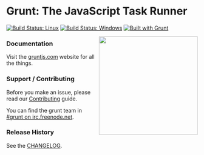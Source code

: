 # Grunt: The JavaScript Task Runner

[![Build Status: Linux](https://travis-ci.org/gruntjs/grunt.svg?branch=master)](https://travis-ci.org/gruntjs/grunt)
[![Build Status: Windows](https://ci.appveyor.com/api/projects/status/32r7s2skrgm9ubva/branch/master?svg=true)](https://ci.appveyor.com/project/gruntjs/grunt/branch/master)
[![Built with Grunt](https://cdn.gruntjs.com/builtwith.png)](http://gruntjs.com/)

<img align="right" height="260" src="http://gruntjs.com/img/grunt-logo-no-wordmark.svg">


### Documentation

Visit the [gruntjs.com](http://gruntjs.com/) website for all the things.

### Support / Contributing
Before you make an issue, please read our [Contributing](http://gruntjs.com/contributing) guide.

You can find the grunt team in [#grunt on irc.freenode.net](http://webchat.freenode.net/?channels=grunt).

### Release History
See the [CHANGELOG](CHANGELOG).
